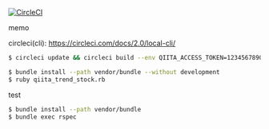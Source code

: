 [![CircleCI](https://circleci.com/gh/mokoaki/qiita_trend_stock/tree/master.svg?style=shield)](https://circleci.com/gh/mokoaki/qiita_trend_stock/tree/master)

memo

circleci(cli): https://circleci.com/docs/2.0/local-cli/

```sh
$ circleci update && circleci build --env QIITA_ACCESS_TOKEN=1234567890abcdef --env STOCKED_ITEM_UUID=61325fefd39377da0657
```

```sh
$ bundle install --path vendor/bundle --without development
$ ruby qiita_trend_stock.rb
```

test

```sh
$ bundle install --path vendor/bundle
$ bundle exec rspec
```
